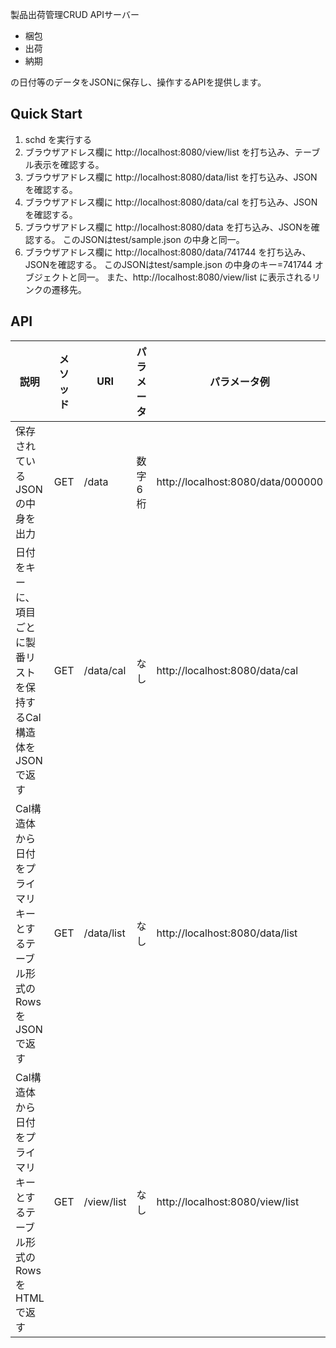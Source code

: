 製品出荷管理CRUD APIサーバー

* 梱包
* 出荷
* 納期

の日付等のデータをJSONに保存し、操作するAPIを提供します。


## Quick Start
1. schd を実行する
1. ブラウザアドレス欄に http://localhost:8080/view/list を打ち込み、テーブル表示を確認する。
1. ブラウザアドレス欄に http://localhost:8080/data/list を打ち込み、JSONを確認する。
1. ブラウザアドレス欄に http://localhost:8080/data/cal を打ち込み、JSONを確認する。
1. ブラウザアドレス欄に http://localhost:8080/data を打ち込み、JSONを確認する。 このJSONはtest/sample.json の中身と同一。
1. ブラウザアドレス欄に http://localhost:8080/data/741744 を打ち込み、JSONを確認する。
このJSONはtest/sample.json の中身のキー=741744 オブジェクトと同一。
また、http://localhost:8080/view/list に表示されるリンクの遷移先。


## API

| 説明 | メソッド | URI | パラメータ | パラメータ例 |
|----|------|-----|-------|-------|
| 保存されているJSONの中身を出力 | GET | /data |  数字6桁 | http://localhost:8080/data/000000 |
| 日付をキーに、項目ごとに製番リストを保持するCal構造体をJSONで返す | GET | /data/cal |  なし | http://localhost:8080/data/cal |
| Cal構造体から日付をプライマリキーとするテーブル形式のRowsをJSONで返す | GET | /data/list |  なし |  http://localhost:8080/data/list |
| Cal構造体から日付をプライマリキーとするテーブル形式のRowsをHTMLで返す | GET | /view/list |  なし |  http://localhost:8080/view/list |

